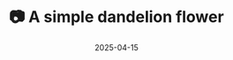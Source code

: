---
title: '📷 A simple dandelion flower'
date: '2025-04-15'
image: 'https://cdn.diblasio.social/static/photos/2025/20250415_132543.jpg'
thumbnail: 'https://cdn.diblasio.social/static/photos/2025/thumbnails/20250415_132543.jpg'
alt_text: "A dandelion flower in full bloom surrounded by grass and leaves."
tags:
  - "#Photography"
  - "#Netherlands"
  - "#Huizen"
  - "#Dandelion"
  - "#FujifilmXT4"
description: ''
created_date: '2025-04-15'
location: "22, Anker, Stad en Lande, Huizerhoogt, Huizen, Noord-Holland, Nederland, 1276 GZ, Nederland"
exif_data: "FUJIFILM X-T4 XF100-400mmF4.5-5.6 R LM OIS WR (1/900 | f/5.6 | ISO 320)"
draft: false
---